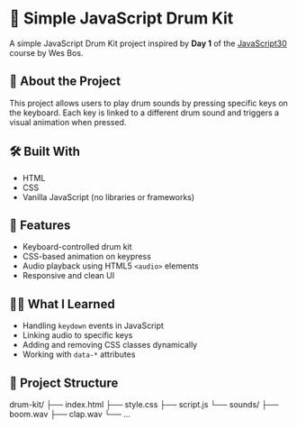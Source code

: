 # 🥁 Simple JavaScript Drum Kit

A simple JavaScript Drum Kit project inspired by **Day 1** of the [JavaScript30](https://javascript30.com) course by Wes Bos.

## 🎯 About the Project

This project allows users to play drum sounds by pressing specific keys on the keyboard. Each key is linked to a different drum sound and triggers a visual animation when pressed.

## 🛠️ Built With

- HTML
- CSS
- Vanilla JavaScript (no libraries or frameworks)

## 🔑 Features

- Keyboard-controlled drum kit
- CSS-based animation on keypress
- Audio playback using HTML5 `<audio>` elements
- Responsive and clean UI

## 👨‍💻 What I Learned

- Handling `keydown` events in JavaScript
- Linking audio to specific keys
- Adding and removing CSS classes dynamically
- Working with `data-*` attributes

## 📁 Project Structure

drum-kit/
├── index.html
├── style.css
├── script.js
└── sounds/
├── boom.wav
├── clap.wav
└── ...
